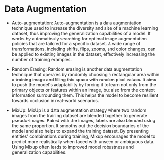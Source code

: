 # Data Augmentation

- Auto-augmentation: Auto-augmentation is a data augmentation technique used to increase the diversity and size of a machine learning dataset, thus improving the generalization capabilities of a model. It works by automatically searching for optimal image augmentation policies that are tailored for a specific dataset. A wide range of transformations, including shifts, flips, zooms, and color changes, can be applied to existing images in the dataset, effectively increasing the number of training examples.

- Random Erasing: Random erasing is another data augmentation technique that operates by randomly choosing a rectangular area within a training image and filling this space with random pixel values. It aims to push the model's adaptability by forcing it to learn not only from the primary objects or features within an image, but also from the context information surrounding them. This helps the model to become resilient towards occlusion in real-world scenarios.

- MixUp: MixUp is a data augmentation strategy where two random images from the training dataset are blended together to generate pseudo-images. Paired with the images, labels are also blended using the same proportion. It smooths out the decision boundaries of the model and also helps to expand the training dataset. By presenting entities' combinations during training, Mixup encourages the model to predict more realistically when faced with unseen or ambiguous data. Using Mixup often leads to improved model robustness and generalization capabilities.